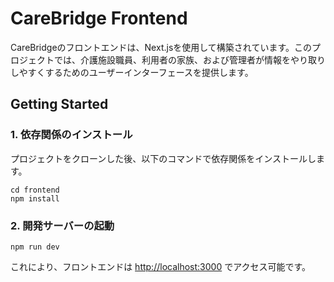 # CareBridge Frontend

CareBridgeのフロントエンドは、Next.jsを使用して構築されています。このプロジェクトでは、介護施設職員、利用者の家族、および管理者が情報をやり取りしやすくするためのユーザーインターフェースを提供します。

## Getting Started

### 1. 依存関係のインストール

プロジェクトをクローンした後、以下のコマンドで依存関係をインストールします。

```
cd frontend
npm install
```

### 2. 開発サーバーの起動
```
npm run dev
```


これにより、フロントエンドは [http://localhost:3000](http://localhost:3000) でアクセス可能です。

